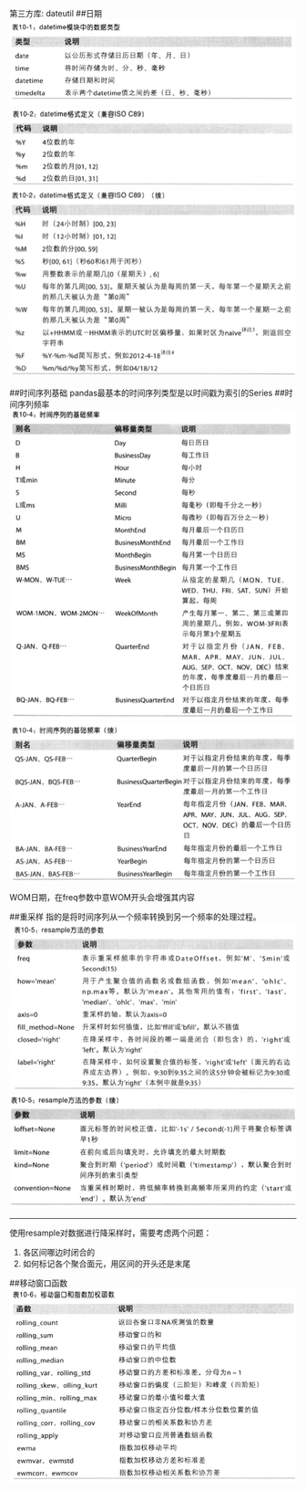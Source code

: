 第三方库: dateutil
##日期
![image](img/image01.png)
![image](img/image02.png)
![image](img/image03.png)

##时间序列基础
pandas最基本的时间序列类型是以时间戳为索引的Series
##时间序列频率
![image](img/image04.png)
![image](img/image05.png)
  
WOM日期，在freq参数中意WOM开头会增强其内容

##重采样
指的是将时间序列从一个频率转换到另一个频率的处理过程。
![image](img/image06.png)
![image](img/image07.png)
***
使用resample对数据进行降采样时，需要考虑两个问题：  

1. 各区间哪边时闭合的
2. 如何标记各个聚合面元，用区间的开头还是末尾  

##移动窗口函数
![image](img/image08.png)